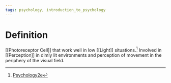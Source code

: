 ```yaml
---
tags: psychology, introduction_to_psychology
---
```


# Definition

[[Photoreceptor Cell]] that work well in low [[Light]] situations.[^1] Involved in [[Perception]] in dimly lit environments and perception of movement in the periphery of the visual field.

[^1]: [Psychology2e](zotero://open-pdf/library/items/SSTBV7L5?page=166)